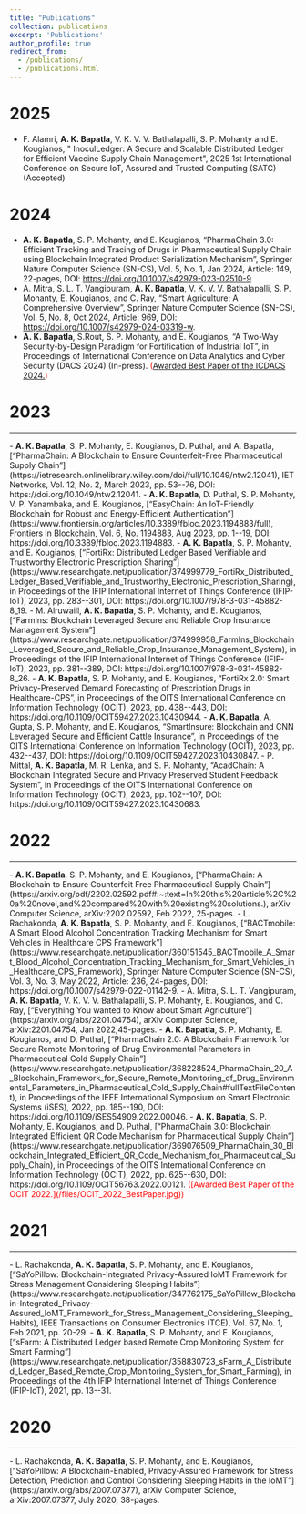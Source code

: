 ```yaml
---
title: "Publications"
collection: publications
excerpt: 'Publications'
author_profile: true
redirect_from: 
  - /publications/
  - /publications.html
---
```

2025
======
- F. Alamri, <b>A. K. Bapatla</b>, V. K. V. V. Bathalapalli, S. P. Mohanty and E. Kougianos, " InoculLedger: A Secure and Scalable Distributed Ledger for Efficient Vaccine Supply Chain Management",  2025 1st International Conference on Secure IoT, Assured and Trusted Computing (SATC) (Accepted)

2024
======
- <b>A. K. Bapatla</b>, S. P. Mohanty, and E. Kougianos, “PharmaChain 3.0: Efficient Tracking and Tracing of Drugs in Pharmaceutical Supply Chain using Blockchain Integrated Product Serialization Mechanism”, Springer Nature Computer Science (SN-CS), Vol. 5, No. 1, Jan 2024, Article: 149, 22-pages, DOI: https://doi.org/10.1007/s42979-023-02510-9.
- A. Mitra, S. L. T. Vangipuram, <b>A. K. Bapatla</b>, V. K. V. V. Bathalapalli, S. P. Mohanty, E. Kougianos, and C. Ray, “Smart Agriculture: A Comprehensive Overview”, Springer Nature Computer Science (SN-CS), Vol. 5, No. 8, Oct 2024, Article: 969, DOI: https://doi.org/10.1007/s42979-024-03319-w.
- <b>A. K. Bapatla</b>, S.Rout, S. P. Mohanty, and E. Kougianos, “A Two-Way Security-by-Design Paradigm for Fortification of Industrial IoT”, in Proceedings of International Conference on Data Analytics and Cyber Security (DACS 2024) (In-press). <span style="color:red;">([Awarded Best Paper of the ICDACS 2024.](/files/IDACS_2024.png))</span>

2023
======
<hr />
- <b>A. K. Bapatla</b>, S. P. Mohanty, E. Kougianos, D. Puthal, and A. Bapatla, [“PharmaChain: A Blockchain to Ensure Counterfeit-Free Pharmaceutical Supply Chain”](https://ietresearch.onlinelibrary.wiley.com/doi/full/10.1049/ntw2.12041), IET Networks, Vol. 12, No. 2, March 2023, pp. 53--76, DOI: https://doi.org/10.1049/ntw2.12041.
- <b>A. K. Bapatla</b>, D. Puthal, S. P. Mohanty, V. P. Yanambaka, and E. Kougianos, [“EasyChain: An IoT-Friendly Blockchain for Robust and Energy-Efficient Authentication”](https://www.frontiersin.org/articles/10.3389/fbloc.2023.1194883/full), Frontiers in Blockchain, Vol. 6, No. 1194883, Aug 2023, pp. 1--19, DOI: https://doi.org/10.3389/fbloc.2023.1194883.
- <b>A. K. Bapatla</b>, S. P. Mohanty, and E. Kougianos, [“FortiRx: Distributed Ledger Based Verifiable and Trustworthy Electronic Prescription Sharing”](https://www.researchgate.net/publication/374999779_FortiRx_Distributed_Ledger_Based_Verifiable_and_Trustworthy_Electronic_Prescription_Sharing), in Proceedings of the IFIP International Internet of Things Conference (IFIP-IoT), 2023, pp. 283--301, DOI: https://doi.org/10.1007/978-3-031-45882-8_19.
- M. Alruwaill, <b>A. K. Bapatla</b>, S. P. Mohanty, and E. Kougianos, [“FarmIns: Blockchain Leveraged Secure and Reliable Crop Insurance Management System”](https://www.researchgate.net/publication/374999958_FarmIns_Blockchain_Leveraged_Secure_and_Reliable_Crop_Insurance_Management_System), in Proceedings of the IFIP International Internet of Things Conference (IFIP-IoT), 2023, pp. 381--389, DOI: https://doi.org/10.1007/978-3-031-45882-8_26.
- <b>A. K. Bapatla</b>, S. P. Mohanty, and E. Kougianos, “FortiRx 2.0: Smart Privacy-Preserved Demand Forecasting of Prescription Drugs in Healthcare-CPS”, in Proceedings of the OITS International Conference on Information Technology (OCIT), 2023, pp. 438--443, DOI: https://doi.org/10.1109/OCIT59427.2023.10430944. 
- <b>A. K. Bapatla</b>, A. Gupta, S. P. Mohanty, and E. Kougianos, “SmartInsure: Blockchain and CNN Leveraged Secure and Efficient Cattle Insurance”, in Proceedings of the OITS International Conference on Information Technology (OCIT), 2023, pp. 432--437, DOI: https://doi.org/10.1109/OCIT59427.2023.10430847.
- P. Mittal, <b>A. K. Bapatla</b>, M. R. Lenka, and S. P. Mohanty, “AcadChain: A Blockchain Integrated Secure and Privacy Preserved Student Feedback System”, in Proceedings of the OITS International Conference on Information Technology (OCIT), 2023, pp. 102--107, DOI: https://doi.org/10.1109/OCIT59427.2023.10430683.


2022
======
<hr />
- <b>A. K. Bapatla</b>, S. P. Mohanty, and E. Kougianos, [“PharmaChain: A Blockchain to Ensure Counterfeit Free Pharmaceutical Supply Chain”](https://arxiv.org/pdf/2202.02592.pdf#:~:text=In%20this%20article%2C%20a%20novel,and%20compared%20with%20existing%20solutions.), arXiv Computer Science, arXiv:2202.02592, Feb 2022, 25-pages.
- L. Rachakonda, <b>A. K. Bapatla</b>, S. P. Mohanty, and E. Kougianos, [“BACTmobile: A Smart Blood Alcohol Concentration Tracking Mechanism for Smart Vehicles in Healthcare CPS Framework”](https://www.researchgate.net/publication/360151545_BACTmobile_A_Smart_Blood_Alcohol_Concentration_Tracking_Mechanism_for_Smart_Vehicles_in_Healthcare_CPS_Framework), Springer Nature Computer Science (SN-CS), Vol. 3, No. 3, May 2022, Article: 236, 24-pages, DOI: https://doi.org/10.1007/s42979-022-01142-9.
- A. Mitra, S. L. T. Vangipuram, <b>A. K. Bapatla</b>, V. K. V. V. Bathalapalli, S. P. Mohanty, E. Kougianos, and C. Ray, [“Everything You wanted to Know about Smart Agriculture”](https://arxiv.org/abs/2201.04754), arXiv Computer Science, arXiv:2201.04754, Jan 2022,45-pages.
- <b>A. K. Bapatla</b>, S. P. Mohanty, E. Kougianos, and D. Puthal, [“PharmaChain 2.0: A Blockchain Framework for Secure Remote Monitoring of Drug Environmental Parameters in Pharmaceutical Cold Supply Chain”](https://www.researchgate.net/publication/368228524_PharmaChain_20_A_Blockchain_Framework_for_Secure_Remote_Monitoring_of_Drug_Environmental_Parameters_in_Pharmaceutical_Cold_Supply_Chain#fullTextFileContent), in Proceedings of the IEEE International Symposium on Smart Electronic Systems (iSES), 2022, pp. 185--190, DOI: https://doi.org/10.1109/iSES54909.2022.00046.
- <b>A. K. Bapatla</b>, S. P. Mohanty, E. Kougianos, and D. Puthal, [“PharmaChain 3.0: Blockchain Integrated Efficient QR Code Mechanism for Pharmaceutical Supply Chain”](https://www.researchgate.net/publication/369076509_PharmaChain_30_Blockchain_Integrated_Efficient_QR_Code_Mechanism_for_Pharmaceutical_Supply_Chain), in Proceedings of the OITS International Conference on Information Technology (OCIT), 2022, pp. 625--630, DOI: https://doi.org/10.1109/OCIT56763.2022.00121. <span style="color:red;">([Awarded Best Paper of the OCIT 2022.](/files/OCIT_2022_BestPaper.jpg))</span>

2021
=====
<hr />
- L. Rachakonda, <b>A. K. Bapatla</b>, S. P. Mohanty, and E. Kougianos, [“SaYoPillow: Blockchain-Integrated Privacy-Assured IoMT Framework for Stress Management Considering Sleeping Habits”](https://www.researchgate.net/publication/347762175_SaYoPillow_Blockchain-Integrated_Privacy-Assured_IoMT_Framework_for_Stress_Management_Considering_Sleeping_Habits), IEEE Transactions on Consumer Electronics (TCE), Vol. 67, No. 1, Feb 2021, pp. 20-29.
- <b>A. K. Bapatla</b>, S. P. Mohanty, and E. Kougianos, [“sFarm: A Distributed Ledger based Remote Crop Monitoring System for Smart Farming”](https://www.researchgate.net/publication/358830723_sFarm_A_Distributed_Ledger_Based_Remote_Crop_Monitoring_System_for_Smart_Farming), in Proceedings of the 4th IFIP International Internet of Things Conference (IFIP-IoT), 2021, pp. 13--31.

2020
====
<hr />
- L. Rachakonda, <b>A. K. Bapatla</b>, S. P. Mohanty, and E. Kougianos, [“SaYoPillow: A Blockchain-Enabled, Privacy-Assured Framework for Stress Detection, Prediction and Control Considering Sleeping Habits in the IoMT”](https://arxiv.org/abs/2007.07377), arXiv Computer Science, arXiv:2007.07377, July 2020, 38-pages.